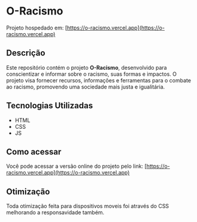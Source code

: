 # O-Racismo

Projeto hospedado em: [https://o-racismo.vercel.app](https://o-racismo.vercel.app)

## Descrição

Este repositório contém o projeto **O-Racismo**, desenvolvido para conscientizar e informar sobre o racismo, suas formas e impactos. O projeto visa fornecer recursos, informações e ferramentas para o combate ao racismo, promovendo uma sociedade mais justa e igualitária.

## Tecnologias Utilizadas

- HTML
- CSS
- JS

## Como acessar

Você pode acessar a versão online do projeto pelo link: [https://o-racismo.vercel.app](https://o-racismo.vercel.app)

## Otimização

Toda otimização feita para dispositivos moveis foi através do CSS melhorando a responsavidade também.
